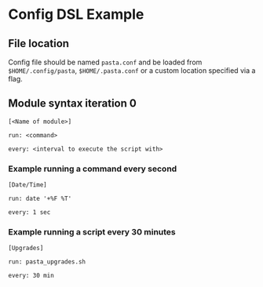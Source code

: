 # Config DSL Example

## File location
Config file should be named `pasta.conf` and be loaded from `$HOME/.config/pasta`, `$HOME/.pasta.conf` or a custom location specified via a flag.

## Module syntax iteration 0
`[<Name of module>] `

`run: <command>`

`every: <interval to execute the script with>`

### Example running a command every second
`[Date/Time]`

`run: date '+%F %T'`

`every: 1 sec`

### Example running a script every 30 minutes
`[Upgrades]`

`run: pasta_upgrades.sh`

`every: 30 min`